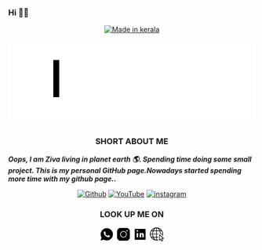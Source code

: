 ### Hi 👨‍💻
<p align="center">
<a href="https://github.com/adithziva"><img title="Made in kerala" src="https://img.shields.io/badge/MADE%20IN-INDIA-SCRIPT?colorA=%23ff8100&colorB=%23017e40&colorC=%23ff0000&style=for-the-badge"></a>
</p>
<p align="center">
<a href="http://github.com/adithziva"><img title="IMG" src="img/22.gif" width="1000" height="170"></a>
</p>

<h3 align="center">SHORT ABOUT ME</h3>

***Oops, I am Ziva living in planet earth 🌎. Spending time doing some small project. This is my personal GitHub page.Nowadays started spending more time with my github page..***

<p align="center">
<a href="https://github.com/adithziva"><img title="Github" src="https://img.shields.io/badge/BLVCK-HACKER-brightgreen?style=for-the-badge&logo=github"></a>
<a href="https://youtube.com/channel/UCba0x-GTsHDPmJpAUWQ9UtQ"><img title="YouTube" src="https://img.shields.io/badge/YouTube-BLVCK HACKER-red?style=for-the-badge&logo=Youtube"></a>
<a href="https://instagram.com/mr_ziva_"><img title="instagram" src="https://img.shields.io/badge/InstaGram-chat on-brightgreen?style=for-the-badge&logo=instagram"></a>
</p>

<h3 align="center">LOOK UP ME ON</h3>

<p align="center">
<a href="https://wa.me/+916282943771"><img title="IMG" src="img/1.gif" width="30" height="30"></a>
<a href="https://instagram.com/mr_ziva_"><img title="IMG" src="img/2.gif" width="30" height="30"></a>
<a href="https://www.linkedin.com/in/adith-ziva-ba3194211"><img title="IMG" src="img/6.gif" width="30" height="30"></a>
<a href="http://blvcksec.ml"><img title="IMG" src="img/8.gif" width="30" height="30"></a>
</p>
